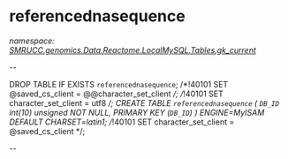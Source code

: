 ﻿# referencednasequence
_namespace: [SMRUCC.genomics.Data.Reactome.LocalMySQL.Tables.gk_current](./index.md)_

--
 
 DROP TABLE IF EXISTS `referencednasequence`;
 /*!40101 SET @saved_cs_client = @@character_set_client */;
 /*!40101 SET character_set_client = utf8 */;
 CREATE TABLE `referencednasequence` (
 `DB_ID` int(10) unsigned NOT NULL,
 PRIMARY KEY (`DB_ID`)
 ) ENGINE=MyISAM DEFAULT CHARSET=latin1;
 /*!40101 SET character_set_client = @saved_cs_client */;
 
 --




